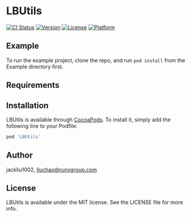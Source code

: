 # LBUtils

[![CI Status](https://img.shields.io/travis/jackliu1002/LBUtils.svg?style=flat)](https://travis-ci.org/jackliu1002/LBUtils)
[![Version](https://img.shields.io/cocoapods/v/LBUtils.svg?style=flat)](https://cocoapods.org/pods/LBUtils)
[![License](https://img.shields.io/cocoapods/l/LBUtils.svg?style=flat)](https://cocoapods.org/pods/LBUtils)
[![Platform](https://img.shields.io/cocoapods/p/LBUtils.svg?style=flat)](https://cocoapods.org/pods/LBUtils)

## Example

To run the example project, clone the repo, and run `pod install` from the Example directory first.

## Requirements

## Installation

LBUtils is available through [CocoaPods](https://cocoapods.org). To install
it, simply add the following line to your Podfile:

```ruby
pod 'LBUtils'
```

## Author

jackliu1002, liuchao@runxgroup.com

## License

LBUtils is available under the MIT license. See the LICENSE file for more info.
